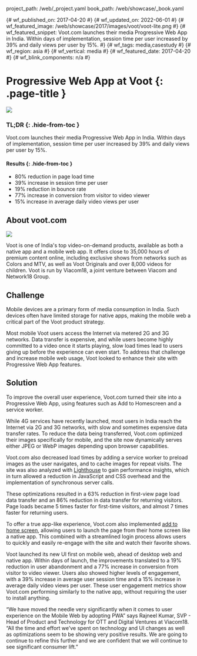 project_path: /web/_project.yaml
book_path: /web/showcase/_book.yaml

{# wf_published_on: 2017-04-20 #}
{# wf_updated_on: 2022-06-01 #}
{# wf_featured_image: /web/showcase/2017/images/voot/voot-lite.png #}
{# wf_featured_snippet: Voot.com launches their media Progressive Web App in India. Within days of implementation, session time per user increased by 39% and daily views per user by 15%. #}
{# wf_tags: media,casestudy #}
{# wf_region: asia #}
{# wf_vertical: media #}
{# wf_featured_date: 2017-04-20 #}
{# wf_blink_components: n/a #}

# Progressive Web App at Voot {: .page-title }

<img src="/web/showcase/2017/images/voot/voot-lite.png" class="attempt-right">

### TL;DR {: .hide-from-toc }

Voot.com launches their media Progressive Web App in India. Within days of
implementation, session time per user increased by 39% and daily views per user
by 15%.

#### Results {: .hide-from-toc }

* 80% reduction in page load time
* 39% increase in session time per user
* 19% reduction in bounce rate
* 77% increase in conversion from visitor to video viewer
* 15% increase in average daily video views per user

## About voot.com

<img src="/web/showcase/2017/images/voot/screen.jpg" class="attempt-right">

Voot is one of India's top video-on-demand products, available as both a native
app and a mobile web app. It offers close to 35,000 hours of premium content
online, including exclusive shows from networks such as Colors and MTV, as well
as Voot Originals and over 8,000 videos for children. Voot is run by Viacom18, a
joint venture between Viacom and Network18 Group.

## Challenge

Mobile devices are a primary form of media consumption in India. Such devices
often have limited storage for native apps, making the mobile web a critical
part of the Voot product strategy.

Most mobile Voot users access the Internet via metered 2G and 3G networks. Data
transfer is expensive, and while users become highly committed to a video once
it starts playing, slow load times lead to users giving up before the experience
can even start. To address that challenge and increase mobile web usage, Voot
looked to enhance their site with Progressive Web App features.

## Solution

To improve the overall user experience, Voot.com turned their site into a
Progressive Web App, using features such as Add to Homescreen and a service
worker.

While 4G services have recently launched, most users in India
reach the Internet via 2G and 3G networks, with slow and sometimes
expensive data transfer rates. To reduce the data being transferred, Voot.com
optimized their images specifically for mobile, and the
site now dynamically serves either JPEG or WebP images depending upon browser
capabilities.

Voot.com also decreased load times by adding a service worker to preload images
as the user navigates, and to cache images for repeat visits. The site was also
analyzed with [Lighthouse](https://developer.chrome.com/docs/lighthouse/overview/) to gain performance insights,
which in turn allowed a reduction in JavaScript and CSS overhead and the
implementation of synchronous server calls.

These optimizations resulted in a 63% reduction in first-view page load data
transfer and an 86% reduction in data transfer for returning visitors. Page
loads became 5 times faster for first-time visitors, and almost 7 times faster
for returning users.

To offer a true app-like experience, Voot.com also implemented
[add to home screen](/web/fundamentals/app-install-banners),
allowing users to launch the page from their home screen like a native app. This
combined with a streamlined login process allows users to quickly and easily
re-engage with the site and watch their favorite shows.

Voot launched its new UI first on mobile web, ahead of desktop web and native
app. Within days of launch, the improvements translated to a 19% reduction in
user abandonment and a 77% increase in conversion from visitor to video viewer.
Users also showed higher levels of engagement, with a 39% increase in average
user session time and a 15% increase in average daily video views per user.
These user engagement metrics show Voot.com performing similarly to the native
app, without requiring the user to install anything.

“We have moved the needle very significantly when it comes to user experience
on the Mobile Web by adopting PWA” says Rajneel Kumar, SVP - Head of Product
and Technology for OTT and Digital Ventures at Viacom18. “All the time and
effort we’ve spent on technology and UI changes as well as optimizations seem
to be showing very positive results. We are going to continue to refine this
further and we are confident that we will continue to see significant consumer
lift.”

